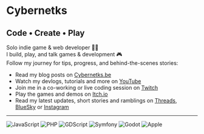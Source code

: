 # Cybernetks
## Code • Create • Play

Solo indie game & web developer 👨‍💻<br />
I build, play, and talk games & development 🎮<br />
Follow my journey for tips, progress, and behind-the-scenes stories: 

<ul>
  <li>Read my blog posts on <a href="https://www.cybernetks.be" target="_blank">Cybernetks.be</a></li>
  <li>Watch my devlogs, tutorials and more on <a href="https://www.youtube.com/@Cybernetks" target="_blank">YouTube</a></li>
  <li>Join me in a co-working or live coding session on <a href="https://www.twitch.tv/cybernetksstudio" target="_blank">Twitch</a></li>
  <li>Play the games and demos on <a href="https://cybernetks.itch.io" target="_blank">Itch.io</a></li>
  <li>Read my latest updates, short stories and ramblings on <a href="https://www.threads.net/@cybernetks" target="_blank">Threads</a>, <a href="https://bsky.app/profile/cybernetks.bsky.social" target="_blank">BlueSky</a> or <a href="https://www.instagram.com/cybernetks/" target="_blank">Instagram</a></li>
</ul>

----

![JavaScript](https://img.shields.io/badge/Code-JavaScript-informational?style=flat&logo=javascript&color=F7DF1E)
![PHP](https://img.shields.io/badge/Code-PHP-informational?style=flat&logo=php&color=777BB4)
![GDScript](https://img.shields.io/badge/Code-GDScript-informational?style=flat&logo=godotengine&color=478cbf)
![Symfony](https://img.shields.io/badge/Framework-Symfony-informational?style=flat&logo=symfony&color=000000)
![Godot](https://img.shields.io/badge/Engine-Godot-informational?style=flat&logo=godotengine&color=478cbf)
![Apple](https://img.shields.io/badge/System-Apple-informational?style=flat&logo=apple&color=A2AAAD)
